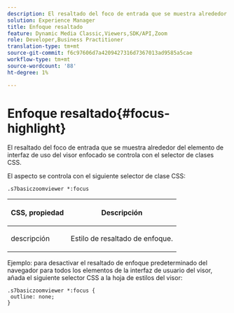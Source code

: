 ```yaml
---
description: El resaltado del foco de entrada que se muestra alrededor del elemento de interfaz de uso del visor enfocado se controla con el selector de clases CSS.
solution: Experience Manager
title: Enfoque resaltado
feature: Dynamic Media Classic,Viewers,SDK/API,Zoom
role: Developer,Business Practitioner
translation-type: tm+mt
source-git-commit: f6c97606d7a4209427316d7367013ad9585a5cae
workflow-type: tm+mt
source-wordcount: '88'
ht-degree: 1%

---
```



# Enfoque resaltado{#focus-highlight}

El resaltado del foco de entrada que se muestra alrededor del elemento de interfaz de uso del visor enfocado se controla con el selector de clases CSS.

<!--<a id="section_061E550C1C1D4DB2BD663A898895B38C"></a>-->

El aspecto se controla con el siguiente selector de clase CSS:

```
.s7basiczoomviewer *:focus
```

<table id="table_94EE3F5BBE4547C0B4943471CEE7EDE4"> 
 <thead> 
  <tr> 
   <th colname="col1" class="entry"> <p> CSS, propiedad </p> </th> 
   <th colname="col2" class="entry"> <p>Descripción </p> </th> 
  </tr> 
 </thead>
 <tbody> 
  <tr> 
   <td colname="col1"> <p> <span class="codeph"> descripción  </span> </p> </td> 
   <td colname="col2"> <p>Estilo de resaltado de enfoque. </p> </td> 
  </tr> 
 </tbody> 
</table>

Ejemplo: para desactivar el resaltado de enfoque predeterminado del navegador para todos los elementos de la interfaz de usuario del visor, añada el siguiente selector CSS a la hoja de estilos del visor:

```
.s7basiczoomviewer *:focus { 
 outline: none; 
}
```

